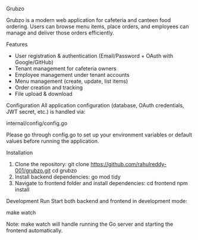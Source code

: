 Grubzo

Grubzo is a modern web application for cafeteria and canteen food ordering. Users can browse menu items, place orders, and employees can manage and deliver those orders efficiently.

Features

- User registration & authentication (Email/Password + OAuth with Google/GitHub)
- Tenant management for cafeteria owners
- Employee management under tenant accounts
- Menu management (create, update, list items)
- Order creation and tracking
- File upload & download

Configuration
All application configuration (database, OAuth credentials, JWT secret, etc.) is handled via:

internal/config/config.go

Please go through config.go to set up your environment variables or default values before running the application.

Installation

1. Clone the repository:
   git clone https://github.com/rahulreddy-001/grubzo.git
   cd grubzo
2. Install backend dependencies:
   go mod tidy
3. Navigate to frontend folder and install dependencies:
   cd frontend
   npm install

Development Run
Start both backend and frontend in development mode:

make watch

Note: make watch will handle running the Go server and starting the frontend automatically.
